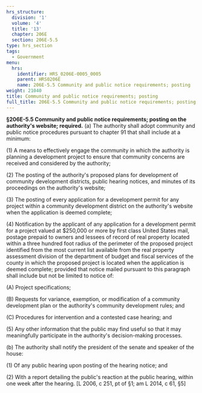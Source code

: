 ```yaml
---
hrs_structure:
  division: '1'
  volume: '4'
  title: '13'
  chapter: 206E
  section: 206E-5.5
type: hrs_section
tags:
  - Government
menu:
  hrs:
    identifier: HRS_0206E-0005_0005
    parent: HRS0206E
    name: 206E-5.5 Community and public notice requirements; posting
weight: 21040
title: Community and public notice requirements; posting
full_title: 206E-5.5 Community and public notice requirements; posting
---
```

**§206E-5.5 Community and public notice requirements; posting on the authority's website; required.** (a) The authority shall adopt community and public notice procedures pursuant to chapter 91 that shall include at a minimum:

(1) A means to effectively engage the community in which the authority is planning a development project to ensure that community concerns are received and considered by the authority;

(2) The posting of the authority's proposed plans for development of community development districts, public hearing notices, and minutes of its proceedings on the authority's website;

(3) The posting of every application for a development permit for any project within a community development district on the authority's website when the application is deemed complete;

(4) Notification by the applicant of any application for a development permit for a project valued at $250,000 or more by first class United States mail, postage prepaid to owners and lessees of record of real property located within a three hundred foot radius of the perimeter of the proposed project identified from the most current list available from the real property assessment division of the department of budget and fiscal services of the county in which the proposed project is located when the application is deemed complete; provided that notice mailed pursuant to this paragraph shall include but not be limited to notice of:

(A) Project specifications;

(B) Requests for variance, exemption, or modification of a community development plan or the authority's community development rules; and

(C) Procedures for intervention and a contested case hearing; and

(5) Any other information that the public may find useful so that it may meaningfully participate in the authority's decision-making processes.

(b) The authority shall notify the president of the senate and speaker of the house:

(1) Of any public hearing upon posting of the hearing notice; and

(2) With a report detailing the public's reaction at the public hearing, within one week after the hearing. [L 2006, c 251, pt of §1; am L 2014, c 61, §5]